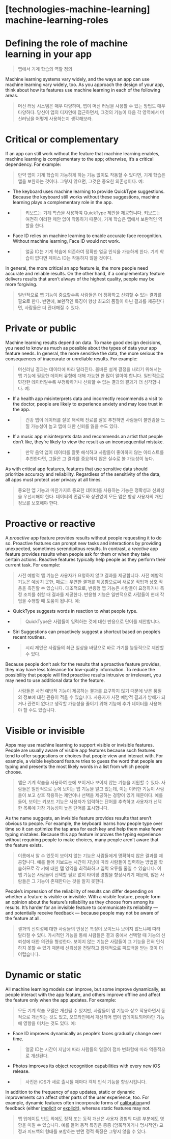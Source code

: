 # **[technologies-machine-learning] machine-learning-roles**

# **Defining the role of machine learning in your app**
> 앱에서 기계 학습의 역할 정의
>




Machine learning systems vary widely, and the ways an app can use machine learning vary widely, too. As you approach the design of your app, think about how its features use machine learning in each of the following areas.
> 머신 러닝 시스템은 매우 다양하며, 앱이 머신 러닝을 사용할 수 있는 방법도 매우 다양하다. 당신이 앱의 디자인에 접근하면서, 그것의 기능이 다음 각 영역에서 머신러닝을 어떻게 사용하는지 생각해보라.
>




# **Critical or complementary**

If an app can still work without the feature that machine learning enables, machine learning is complementary to the app; otherwise, it’s a critical dependency. For example:
> 만약 앱이 기계 학습이 가능하게 하는 기능 없이도 작동할 수 있다면, 기계 학습은 앱을 보완하는 것이다. 그렇지 않으면, 그것은 중요한 의존성이다. 예:
>




- The keyboard uses machine learning to provide QuickType suggestions. Because the keyboard still works without these suggestions, machine learning plays a complementary role in the app.
- >  키보드는 기계 학습을 사용하여 QuickType 제안을 제공합니다. 키보드는 여전히 이러한 제안 없이 작동하기 때문에, 기계 학습은 앱에서 보완적인 역할을 한다.

- Face ID relies on machine learning to enable accurate face recognition. Without machine learning, Face ID would not work.
- >  얼굴 ID는 기계 학습에 의존하여 정확한 얼굴 인식을 가능하게 한다. 기계 학습이 없다면 페이스 ID는 작동하지 않을 것이다.


In general, the more critical an app feature is, the more people need accurate and reliable results. On the other hand, if a complementary feature delivers results that aren’t always of the highest quality, people may be more forgiving.
> 일반적으로 앱 기능이 중요할수록 사람들은 더 정확하고 신뢰할 수 있는 결과를 필요로 한다. 반면에, 보완적인 특징이 항상 최고의 품질이 아닌 결과를 제공한다면, 사람들은 더 관대해질 수 있다.
>




# **Private or public**

Machine learning results depend on data. To make good design decisions, you need to know as much as possible about the types of data your app feature needs. In general, the more sensitive the data, the more serious the consequences of inaccurate or unreliable results. For example:
> 머신러닝 결과는 데이터에 따라 달라진다. 올바른 설계 결정을 내리기 위해서는 앱 기능에 필요한 데이터 유형에 대해 가능한 한 많이 알아야 합니다. 일반적으로 민감한 데이터일수록 부정확하거나 신뢰할 수 없는 결과의 결과가 더 심각합니다. 예:
>




- If a health app misinterprets data and incorrectly recommends a visit to the doctor, people are likely to experience anxiety and may lose trust in the app.
- >  건강 앱이 데이터를 잘못 해석해 진료를 잘못 추천하면 사람들이 불안감을 느낄 가능성이 높고 앱에 대한 신뢰를 잃을 수도 있다.

- If a music app misinterprets data and recommends an artist that people don’t like, they’re likely to view the result as an inconsequential mistake.
- >  만약 음악 앱이 데이터를 잘못 해석하고 사람들이 좋아하지 않는 아티스트를 추천한다면, 그들은 그 결과를 중요하지 않은 실수로 볼 가능성이 높다.


As with critical app features, features that use sensitive data should prioritize accuracy and reliability. Regardless of the sensitivity of the data, all apps must protect user privacy at all times.
> 중요한 앱 기능과 마찬가지로 중요한 데이터를 사용하는 기능은 정확성과 신뢰성을 우선시해야 한다. 데이터의 민감도와 상관없이 모든 앱은 항상 사용자의 개인 정보를 보호해야 한다.
>




# **Proactive or reactive**

A *proactive* app feature provides results without people requesting it to do so. Proactive features can prompt new tasks and interactions by providing unexpected, sometimes serendipitous results. In contrast, a *reactive* app feature provides results when people ask for them or when they take certain actions. Reactive features typically help people as they perform their current task. For example:
> 사전 예방적 앱 기능은 사용자가 요청하지 않고 결과를 제공합니다. 사전 예방적 기능은 예상치 못한, 때로는 우연한 결과를 제공함으로써 새로운 작업과 상호 작용을 촉진할 수 있습니다. 대조적으로, 반응형 앱 기능은 사람들이 요청하거나 특정 조치를 취할 때 결과를 제공한다. 반응형 기능은 일반적으로 사람들이 현재 작업을 수행할 때 도움이 됩니다. 예:
>




- QuickType suggests words in reaction to what people type.
- >  QuickType은 사람들이 입력하는 것에 대한 반응으로 단어를 제안합니다.

- Siri Suggestions can proactively suggest a shortcut based on people’s recent routines.
- >  시리 제안은 사람들의 최근 일상을 바탕으로 바로 가기를 능동적으로 제안할 수 있다.


Because people don’t ask for the results that a proactive feature provides, they may have less tolerance for low-quality information. To reduce the possibility that people will find proactive results intrusive or irrelevant, you may need to use additional data for the feature.
> 사람들은 사전 예방적 기능이 제공하는 결과를 요구하지 않기 때문에 낮은 품질의 정보에 대한 관용이 적을 수 있습니다. 사용자가 사전 예방적 결과가 방해가 되거나 관련이 없다고 생각할 가능성을 줄이기 위해 기능에 추가 데이터를 사용해야 할 수도 있습니다.
>




# **Visible or invisible**

Apps may use machine learning to support visible or invisible features. People are usually aware of visible app features because such features tend to offer suggestions or choices that people view and interact with. For example, a visible keyboard feature tries to guess the word that people are typing and presents the most likely words in a list from which people choose.
> 앱은 기계 학습을 사용하여 눈에 보이거나 보이지 않는 기능을 지원할 수 있다. 사람들은 일반적으로 눈에 보이는 앱 기능을 알고 있는데, 이는 이러한 기능이 사람들이 보고 상호 작용하는 제안이나 선택을 제공하는 경향이 있기 때문이다. 예를 들어, 보이는 키보드 기능은 사용자가 입력하는 단어를 추측하고 사용자가 선택한 목록에 가장 가능성이 높은 단어를 표시합니다.
>




As the name suggests, an invisible feature provides results that aren’t obvious to people. For example, the keyboard learns how people type over time so it can optimize the tap area for each key and help them make fewer typing mistakes. Because this app feature improves the typing experience without requiring people to make choices, many people aren’t aware that the feature exists.
> 이름에서 알 수 있듯이 보이지 않는 기능은 사람들에게 명확하지 않은 결과를 제공합니다. 예를 들어 키보드는 시간이 지남에 따라 사람들이 입력하는 방법을 학습하므로 각 키에 대한 탭 영역을 최적화하고 입력 오류를 줄일 수 있습니다. 이 앱 기능은 사람들이 선택할 필요 없이 타이핑 경험을 향상시키기 때문에, 많은 사람들은 그 기능이 존재한다는 것을 알지 못한다.
>




People’s impression of the reliability of results can differ depending on whether a feature is visible or invisible. With a visible feature, people form an opinion about the feature’s reliability as they choose from among its results. It’s harder for an invisible feature to communicate its reliability — and potentially receive feedback — because people may not be aware of the feature at all.
> 결과의 신뢰성에 대한 사람들의 인상은 특징이 보이느냐 보이지 않느냐에 따라 달라질 수 있다. 가시적인 기능을 통해 사람들은 결과 중에서 선택할 때 기능의 신뢰성에 대한 의견을 형성한다. 보이지 않는 기능은 사람들이 그 기능을 전혀 인식하지 못할 수 있기 때문에 신뢰성을 전달하고 잠재적으로 피드백을 받는 것이 더 어렵습니다.
>




# **Dynamic or static**

All machine learning models can improve, but some improve dynamically, as people interact with the app feature, and others improve offline and affect the feature only when the app updates. For example:
> 모든 기계 학습 모델은 개선될 수 있지만, 사람들이 앱 기능과 상호 작용하면서 동적으로 개선되는 것도 있고, 오프라인에서 개선되어 앱이 업데이트되어야만 기능에 영향을 미치는 것도 있다. 예:
>




- Face ID improves dynamically as people’s faces gradually change over time.
- >  얼굴 ID는 시간이 지남에 따라 사람들의 얼굴이 점차 변화함에 따라 역동적으로 개선된다.

- Photos improves its object recognition capabilities with every new iOS release.
- >  사진은 iOS가 새로 출시될 때마다 객체 인식 기능을 향상시킵니다.


In addition to the frequency of app updates, static or dynamic improvements can affect other parts of the user experience, too. For example, dynamic features often incorporate forms of [calibration](../technologies/machine-learning/calibration)and feedback (either [implicit](../technologies/machine-learning/implicit-feedback) or [explicit](../technologies/machine-learning/explicit-feedback)), whereas static features may not.
> 앱 업데이트 빈도 외에도 정적 또는 동적 개선은 사용자 경험의 다른 부분에도 영향을 미칠 수 있습니다. 예를 들어 동적 특징은 종종 (암묵적이거나 명시적인) 교정과 피드백의 형태를 포함하는 반면 정적 특징은 그렇지 않을 수 있다.
>



